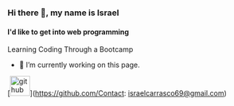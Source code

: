 ### Hi there 👋, my name is Israel
#### I'd like to get into web programming
Learning Coding Through a Bootcamp

- 🔭 I’m currently working on this page. 


[<img src='https://cdn.jsdelivr.net/npm/simple-icons@3.0.1/icons/github.svg' alt='github' height='40'>](https://github.com/Contact: israelcarrasco69@gmail.com)  

